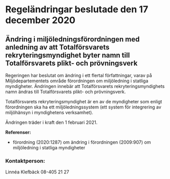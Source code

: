 # Regeländringar beslutade den 17 december 2020

## Ändring i miljöledningsförordningen med anledning av att Totalförsvarets rekryteringsmyndighet byter namn till Totalförsvarets plikt\- och prövningsverk

Regeringen har beslutat om ändring i ett flertal författningar, varav på Miljödepartementets område förordningen om miljöledning i statliga myndigheter. Ändringen innebär att Totalförsvarets rekryteringsmyndighets namn ändras till Totalförsvarets plikt\- och prövningsverk.

Totalförsvarets rekryteringsmyndighet är en av de myndigheter som enligt förordningen ska ha ett miljöledningssystem (ett system för integrering av miljöhänsyn i myndighetens verksamhet).

Ändringen träder i kraft den 1 februari 2021\.

**Referenser:**

* förordning (2020:1287\) om ändring i förordningen (2009:907\) om miljöledning i statliga myndigheter

### Kontaktperson:

Linnéa Klefbäck 08\-405 21 27
